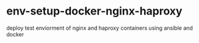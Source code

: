 # env-setup-docker-nginx-haproxy
deploy test enviorment of nginx and haproxy containers using ansible and docker
